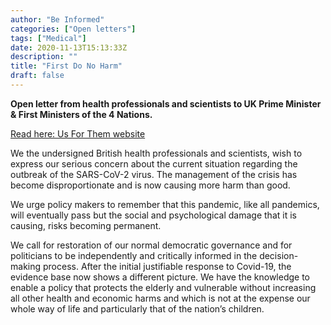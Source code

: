 ```yaml
---
author: "Be Informed"
categories: ["Open letters"]
tags: ["Medical"]
date: 2020-11-13T15:13:33Z
description: ""
title: "First Do No Harm"
draft: false
---
```


**Open letter from health professionals and scientists to UK Prime Minister & First Ministers of the 4 Nations.**

[Read here: Us For Them website](https://usforthem.co.uk/first-do-no-harm/)

We the undersigned British health professionals and  scientists, wish to express our serious concern about the current  situation regarding the outbreak of the SARS-CoV-2 virus. The management of the crisis has become disproportionate and is now causing more harm  than good.  

We urge policy makers to remember that this  pandemic, like all pandemics, will eventually pass but the social and  psychological damage that it is causing, risks becoming permanent.  

 We call for restoration of our normal democratic  governance and for politicians to be independently and critically  informed in the decision-making process. After the initial justifiable  response to Covid-19, the evidence base now shows a different picture.  We have the knowledge to enable a policy that protects the elderly and  vulnerable without increasing all other health and economic harms and  which is not at the expense our whole way of life and particularly that  of the nation’s children.  